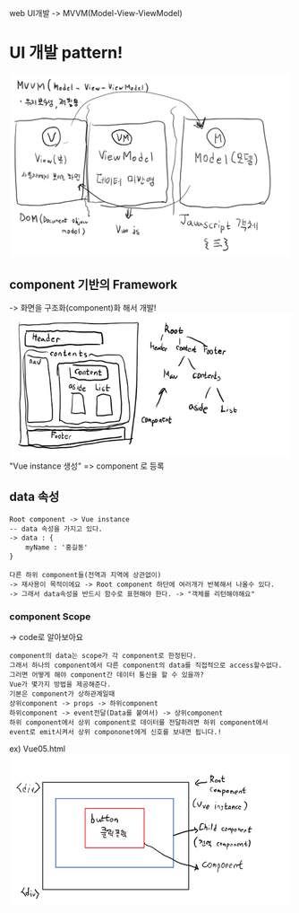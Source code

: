 web UI개발 -> MVVM(Model-View-ViewModel)
# UI 개발 pattern!
![](images/2023-01-25-14-16-52.png)

## component 기반의 Framework
-> 화면을 구조화(component)화 해서 개발!
![](images/2023-01-25-14-21-53.png)
"Vue instance 생성" => component 로 등록

## data 속성
```
Root component -> Vue instance
-- data 속성을 가지고 있다.
-> data : {
    myName : '홍길동'
}

다른 하위 component들(전역과 지역에 상관없이)
-> 재사용이 목적이에요 -> Root component 하단에 여러개가 반복해서 나올수 있다.
-> 그래서 data속성을 반드시 함수로 표현해야 한다. -> "객체를 리턴해야해요"
```

### component Scope
-> code로 알아보아요
```
component의 data는 scope가 각 component로 한정된다.
그래서 하나의 component에서 다른 component의 data를 직접적으로 access할수없다.
그러면 어떻게 해야 component간 데이터 통신을 할 수 있을까?
Vue가 몇가지 방법을 제공해준다.
기본은 component가 상하관계일때
상위component -> props -> 하위component
하위component -> event전달(Data를 붙여서) -> 상위component
하위 component에서 상위 component로 데이터를 전달하려면 하위 component에서 event로 emit시켜서 상위 compononet에게 신호를 보내면 됩니다.!
```
ex) Vue05.html
![](images/2023-01-26-12-26-51.png)
